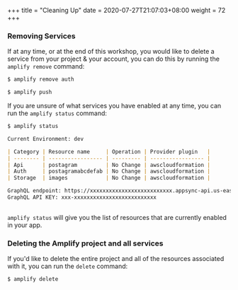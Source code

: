 +++
title = "Cleaning Up"
date = 2020-07-27T21:07:03+08:00
weight = 72
+++

### Removing Services

If at any time, or at the end of this workshop, you would like to delete a service from your project & your account, you can do this by running the `amplify remove` command:

```markdown
$ amplify remove auth

$ amplify push
```

If you are unsure of what services you have enabled at any time, you can run the `amplify status` command:

```markdown
$ amplify status

Current Environment: dev

| Category | Resource name     | Operation | Provider plugin   |
| -------- | ----------------- | --------- | ----------------- |
| Api      | postagram         | No Change | awscloudformation |
| Auth     | postagramabcdefab | No Change | awscloudformation |
| Storage  | images            | No Change | awscloudformation |

GraphQL endpoint: https://xxxxxxxxxxxxxxxxxxxxxxxxxx.appsync-api.us-east-1.amazonaws.com/graphql
GraphQL API KEY: xxx-xxxxxxxxxxxxxxxxxxxxxxxxxx
                  
```

`amplify status` will give you the list of resources that are currently enabled in your app.

### Deleting the Amplify project and all services

If you'd like to delete the entire project and all of the resources associated with it, you can run the `delete` command:

```markdown
$ amplify delete
```